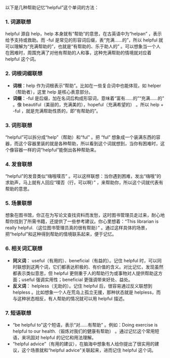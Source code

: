以下是几种帮助记忆“helpful”这个单词的方法：

### 1. 词源联想
helpful 源自 help，help 本身就有“帮助”的意思，在古英语中为“helpan” ，表示给予支持或救助。而 -ful 是常见的形容词后缀，表“充满……的”，所以 helpful 就可以理解为“充满帮助的”，也就是“有帮助的、乐于助人的” 。可以想象当一个人在困难时，周围充满了对他有帮助的人和事，这种充满帮助的情境就对应着 helpful 这个词。

### 2. 词根词缀联想
 - **词根**：help 作为词根表示“帮助”。比如在一些复合词中也能体现，如 helper（帮助者），这里 help 是核心表意部分。
 - **词缀**：-ful 是后缀，加在名词后构成形容词，意味着“富有……的”“充满……的” 。像 beautiful（美丽的，充满美的），hopeful（充满希望的） 。所以 help + -ful ，就是充满帮助性质的，即“有帮助的”。

### 3. 词形联想
“helpful”可以拆分成“help”（帮助）和“ful” 。把 “ful” 想象成一个装满东西的容器，而这个容器里装的就是各种帮助，所以看到这个词就想到，当你有困难时，这个像容器一样的词“helpful”能倒出各种帮助来。

### 4. 发音联想
“helpful”的发音类似“嗨哦噗否” 。可以这样联想：当你遇到困难，发出“嗨哦”的求助声，马上就有人回应“噗否（行，可以啊）” ，来帮助你，所以这个词就代表有帮助的意思。

### 5. 场景联想
想象在图书馆，你正在为写论文查找资料而发愁，这时图书管理员走过来，耐心地帮你找到了所需书籍，还提供了一些参考建议。你心里想着：“This librarian is really helpful.（这位图书管理员真的很有帮助）” 。通过这样具体的场景，把“helpful”和这种得到帮助的情境联系起来，便于记忆。

### 6. 相关词汇联想
 - **同义词**： useful（有用的）、beneficial（有益的）。记住 helpful 时，可以同时联想到这两个词，它们都表达积极的、有价值的含义。对比记忆，发现虽然都表示类似意思，但 helpful 更侧重于人的帮助行为或事物对人提供帮助这方面；useful 强调实用性；beneficial 更强调带来好处、益处。
 - **反义词**： helpless（无助的）。记住 helpful 后，很容易通过反义联想到 helpless 。比如想象一个人在荒岛上孤立无援，那种状态就是 helpless，而与这种状态相反，有人帮助的情况就可以用 helpful 描述。

### 7. 短语联想
 - “be helpful to”这个短语，表示“对……有帮助” 。例如：Doing exercise is helpful to our health.（锻炼对我们的健康有帮助） 。通过记忆这个常用短语，来巩固对 helpful 的记忆和用法理解。
 - “helpful advice”（有用的建议），在脑海中想象有人给你提出了很实用的建议，这个场景就和“helpful advice”关联起来，进而记住 helpful 这个词。 